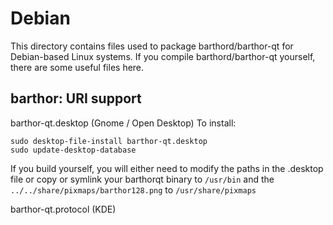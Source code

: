 
Debian
====================
This directory contains files used to package barthord/barthor-qt
for Debian-based Linux systems. If you compile barthord/barthor-qt yourself, there are some useful files here.

## barthor: URI support ##


barthor-qt.desktop  (Gnome / Open Desktop)
To install:

	sudo desktop-file-install barthor-qt.desktop
	sudo update-desktop-database

If you build yourself, you will either need to modify the paths in
the .desktop file or copy or symlink your barthorqt binary to `/usr/bin`
and the `../../share/pixmaps/barthor128.png` to `/usr/share/pixmaps`

barthor-qt.protocol (KDE)

